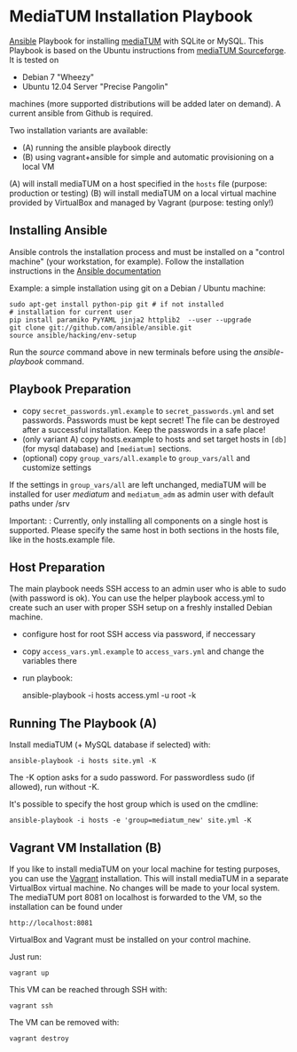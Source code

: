 MediaTUM Installation Playbook
==============================

[Ansible](http://ansible.com) Playbook for installing [mediaTUM](http://github.com/mediatum/mediatum/) with SQLite or MySQL.
This Playbook is based on the Ubuntu instructions from [mediaTUM Sourceforge](http://mediatum.sourceforge.net/documentation/installation-instructions/installation-linux/).
It is tested on 

* Debian 7 "Wheezy"
* Ubuntu 12.04 Server "Precise Pangolin" 

machines (more supported distributions will be added later on demand). A current ansible from Github is required.

Two installation variants are available:

* (A) running the ansible playbook directly
* (B) using vagrant+ansible for simple and automatic provisioning on a local VM

(A) will install mediaTUM on a host specified in the `hosts` file (purpose: production or testing) 
(B) will install mediaTUM on a local virtual machine provided by VirtualBox and managed by Vagrant (purpose: testing only!)

Installing Ansible
------------------

Ansible controls the installation process and must be installed on a "control machine" (your workstation, for example).
Follow the installation instructions in the [Ansible documentation](http://docs.ansible.com/intro_installation.html#installing-the-control-machine)

Example: a simple installation using git on a Debian / Ubuntu machine:
    
    sudo apt-get install python-pip git # if not installed
    # installation for current user
    pip install paramiko PyYAML jinja2 httplib2  --user --upgrade
    git clone git://github.com/ansible/ansible.git
    source ansible/hacking/env-setup

Run the _source_ command above in new terminals before using the _ansible-playbook_ command.

Playbook Preparation
--------------------

* copy `secret_passwords.yml.example` to `secret_passwords.yml` and set passwords. Passwords must be kept secret! 
The file can be destroyed after a successful installation. Keep the passwords in a safe place!
* (only variant A) copy hosts.example to hosts and set target hosts in `[db]` (for mysql database) and `[mediatum]` sections.
* (optional) copy `group_vars/all.example` to `group_vars/all` and customize settings

If the settings in `group_vars/all` are left unchanged, mediaTUM will be installed for user _mediatum_ and `mediatum_adm` as admin user with default paths under /srv
  
Important:
:
Currently, only installing all components on a single host is supported. Please specify the same host in both sections in the hosts file, like in the hosts.example file.

Host Preparation
----------------

The main playbook needs SSH access to an admin user who is able to sudo (with password is ok).
You can use the helper playbook access.yml to create such an user with proper SSH setup on a freshly installed Debian machine.

* configure host for root SSH access via password, if neccessary
* copy `access_vars.yml.example` to `access_vars.yml` and change the variables there
* run playbook:

    ansible-playbook -i hosts access.yml -u root -k

Running The Playbook (A)
------------------------

Install mediaTUM (+ MySQL database if selected) with:

    ansible-playbook -i hosts site.yml -K

The -K option asks for a sudo password. For passwordless sudo (if allowed), run without -K.

It's possible to specify the host group which is used on the cmdline:

    ansible-playbook -i hosts -e 'group=mediatum_new' site.yml -K
    
Vagrant VM Installation (B)
---------------------------

If you like to install mediaTUM on your local machine for testing purposes, you can use the [Vagrant](http://vagrantup.com) installation.
This will install mediaTUM in a separate VirtualBox virtual machine. No changes will be made to your local system. 
The mediaTUM port 8081 on localhost is forwarded to the VM, so the installation can be found under

    http://localhost:8081


VirtualBox and Vagrant must be installed on your control machine.

Just run:

    vagrant up

This VM can be reached through SSH with:

    vagrant ssh

The VM can be removed with:

    vagrant destroy


